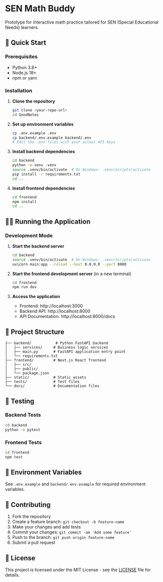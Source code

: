 # SEN Math Buddy

Prototype for interactive math practice tailored for SEN (Special Educational Needs) learners.

## 🚀 Quick Start

### Prerequisites
- Python 3.8+ 
- Node.js 18+
- npm or yarn

### Installation

1. **Clone the repository**
   ```bash
   git clone <your-repo-url>
   cd GoodNotes
   ```

2. **Set up environment variables**
   ```bash
   cp .env.example .env
   cp backend/.env.example backend/.env
   # Edit the .env files with your actual API keys
   ```

3. **Install backend dependencies**
   ```bash
   cd backend
   python -m venv .venv
   source .venv/bin/activate  # On Windows: .venv\Scripts\activate
   pip install -r requirements.txt
   cd ..
   ```

4. **Install frontend dependencies**
   ```bash
   cd frontend
   npm install
   cd ..
   ```

## 🏃‍♂️ Running the Application

### Development Mode

1. **Start the backend server**
   ```bash
   cd backend
   source .venv/bin/activate  # On Windows: .venv\Scripts\activate
   uvicorn main:app --reload --host 0.0.0.0 --port 8000
   ```

2. **Start the frontend development server** (in a new terminal)
   ```bash
   cd frontend
   npm run dev
   ```

3. **Access the application**
   - Frontend: http://localhost:3000
   - Backend API: http://localhost:8000
   - API Documentation: http://localhost:8000/docs

## 📁 Project Structure

```
├── backend/           # Python FastAPI backend
│   ├── services/     # Business logic services
│   ├── main.py       # FastAPI application entry point
│   └── requirements.txt
├── frontend/         # Next.js React frontend
│   ├── src/
│   ├── public/
│   └── package.json
├── static/           # Static assets
├── tests/            # Test files
└── docs/             # Documentation files
```

## 🧪 Testing

### Backend Tests
```bash
cd backend
python -m pytest
```

### Frontend Tests
```bash
cd frontend
npm test
```

## 📝 Environment Variables

See `.env.example` and `backend/.env.example` for required environment variables.

## 🤝 Contributing

1. Fork the repository
2. Create a feature branch: `git checkout -b feature-name`
3. Make your changes and add tests
4. Commit your changes: `git commit -am 'Add some feature'`
5. Push to the branch: `git push origin feature-name`
6. Submit a pull request

## 📄 License

This project is licensed under the MIT License - see the [LICENSE](LICENSE) file for details.
